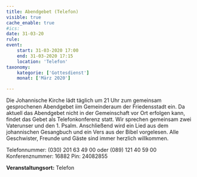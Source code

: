 ```yaml
---
title: Abendgebet (Telefon)
visible: true
cache_enable: true
#ics: 
date: 31-03-20
rule: 
event:
	start: 31-03-2020 17:00
	end: 31-03-2020 17:15
	location: 'Telefon'
taxonomy:
	kategorie: ['Gottesdienst']
	monat: ['März 2020']

---
```

Die Johannische Kirche lädt täglich um 21 Uhr zum gemeinsam gesprochenen Abendgebet iim Gemeinderaum der Friedensstadt ein. Da aktuell das Abendgebet nicht in der Gemeinschaft vor Ort erfolgen kann, findet das Gebet als Telefonkonferenz statt. Wir sprechen gemeinsam zwei Vaterunser und den 1. Psalm. Anschließend wird ein Lied aus dem johannischen Gesangbuch und ein Vers aus der Bibel vorgelesen. Alle Geschwister, Freunde und Gäste sind immer herzlich willkommen.

Telefonnummer: (030) 201 63 49 00 oder (089) 121 40 59 00
Konferenznummer: 16882
Pin: 24082855



**Veranstaltungsort:** Telefon

